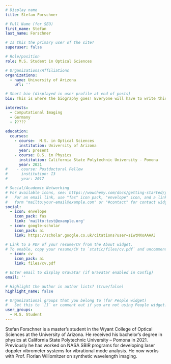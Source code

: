 ```yaml
---
# Display name
title: Stefan Forschner

# Full Name (for SEO)
first_name: Stefan
last_name: Forschner

# Is this the primary user of the site?
superuser: false

# Role/position
role: M.S. Student in Optical Sciences

# Organizations/Affiliations
organizations:
  - name: University of Arizona
    url: ''

# Short bio (displayed in user profile at end of posts)
bio: This is where the biography goes! Everyone will have to write this.

interests:
  - Computational Imaging
  - Germany
  - ????? 
  
education:
  courses:
    - course:  M.S. in Optical Sciences
      institution: University of Arizona
      year: present
    - course: B.S. in Physics
      institution: California State Polytechnic University - Pomona
      year: 2021
#    - course: Postdoctoral Fellow
#      institution: I3
#      year: 2017

# Social/Academic Networking
# For available icons, see: https://wowchemy.com/docs/getting-started/page-builder/#icons
#   For an email link, use "fas" icon pack, "envelope" icon, and a link in the
#   form "mailto:your-email@example.com" or "#contact" for contact widget.
social:
  - icon: envelope
    icon_pack: fas
    link: 'mailto:test@example.org'
  - icon: google-scholar
    icon_pack: ai
    link: https://scholar.google.co.uk/citations?user=sIwtMXoAAAAJ

# Link to a PDF of your resume/CV from the About widget.
# To enable, copy your resume/CV to `static/files/cv.pdf` and uncomment the lines below.
  - icon: cv
    icon_pack: ai
    link: files/cv.pdf

# Enter email to display Gravatar (if Gravatar enabled in Config)
email: ''

# Highlight the author in author lists? (true/false)
highlight_name: false

# Organizational groups that you belong to (for People widget)
#   Set this to `[]` or comment out if you are not using People widget.
user_groups:
  - M.S. Student
---
```


Stefan Forschner is a master’s student in the Wyant College of Optical Sciences at the University of Arizona. He received his bachelor’s degree in physics at California State Polytechnic University – Pomona in 2021. Previously he has worked on NASA SBIR programs for developing laser doppler vibrometer systems for vibrational mode analysis. He now works with Prof. Florian Willomitzer on synthetic wavelength imaging.


